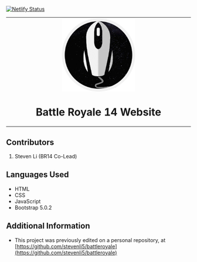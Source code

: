 [![Netlify Status](https://api.netlify.com/api/v1/badges/bdfb9e2c-ed59-4eda-9f6b-7f9d5aa72bd2/deploy-status)](https://app.netlify.com/sites/br14/deploys)

<table align="center"><tr><td align="center" width="9999">
<img width="200" align="center" alt="logo" src="images/logo.png">

# Battle Royale 14 Website
</td></tr></table>

## Contributors

1. Steven Li (BR14 Co-Lead)

## Languages Used
- HTML
- CSS
- JavaScript
- Bootstrap 5.0.2

## Additional Information
- This project was previously edited on a personal repository, at [https://github.com/stevenli5/battleroyale](https://github.com/stevenli5/battleroyale)
